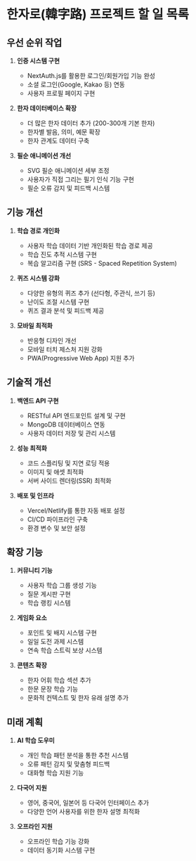 # 한자로(韓字路) 프로젝트 할 일 목록

## 우선 순위 작업

1. **인증 시스템 구현**
   - NextAuth.js를 활용한 로그인/회원가입 기능 완성
   - 소셜 로그인(Google, Kakao 등) 연동
   - 사용자 프로필 페이지 구현

2. **한자 데이터베이스 확장**
   - 더 많은 한자 데이터 추가 (200-300개 기본 한자)
   - 한자별 발음, 의미, 예문 확장
   - 한자 관계도 데이터 구축

3. **필순 애니메이션 개선**
   - SVG 필순 애니메이션 세부 조정
   - 사용자가 직접 그리는 필기 인식 기능 구현
   - 필순 오류 감지 및 피드백 시스템

## 기능 개선

1. **학습 경로 개인화**
   - 사용자 학습 데이터 기반 개인화된 학습 경로 제공
   - 학습 진도 추적 시스템 구현
   - 복습 알고리즘 구현 (SRS - Spaced Repetition System)

2. **퀴즈 시스템 강화**
   - 다양한 유형의 퀴즈 추가 (선다형, 주관식, 쓰기 등)
   - 난이도 조절 시스템 구현
   - 퀴즈 결과 분석 및 피드백 제공

3. **모바일 최적화**
   - 반응형 디자인 개선
   - 모바일 터치 제스처 지원 강화
   - PWA(Progressive Web App) 지원 추가

## 기술적 개선

1. **백엔드 API 구현**
   - RESTful API 엔드포인트 설계 및 구현
   - MongoDB 데이터베이스 연동
   - 사용자 데이터 저장 및 관리 시스템

2. **성능 최적화**
   - 코드 스플리팅 및 지연 로딩 적용
   - 이미지 및 애셋 최적화
   - 서버 사이드 렌더링(SSR) 최적화

3. **배포 및 인프라**
   - Vercel/Netlify를 통한 자동 배포 설정
   - CI/CD 파이프라인 구축
   - 환경 변수 및 보안 설정

## 확장 기능

1. **커뮤니티 기능**
   - 사용자 학습 그룹 생성 기능
   - 질문 게시판 구현
   - 학습 랭킹 시스템

2. **게임화 요소**
   - 포인트 및 배지 시스템 구현
   - 일일 도전 과제 시스템
   - 연속 학습 스트릭 보상 시스템

3. **콘텐츠 확장**
   - 한자 어휘 학습 섹션 추가
   - 한문 문장 학습 기능
   - 문화적 컨텍스트 및 한자 유래 설명 추가

## 미래 계획

1. **AI 학습 도우미**
   - 개인 학습 패턴 분석을 통한 추천 시스템
   - 오류 패턴 감지 및 맞춤형 피드백
   - 대화형 학습 지원 기능

2. **다국어 지원**
   - 영어, 중국어, 일본어 등 다국어 인터페이스 추가
   - 다양한 언어 사용자를 위한 한자 설명 최적화

3. **오프라인 지원**
   - 오프라인 학습 기능 강화
   - 데이터 동기화 시스템 구현 